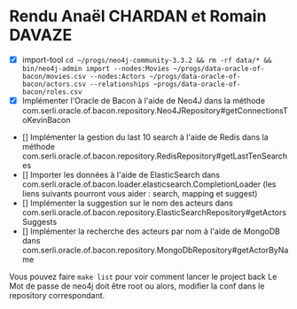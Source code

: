 # Rendu Anaël CHARDAN et Romain DAVAZE

- [X] import-tool
    `cd ~/progs/neo4j-community-3.3.2 && rm -rf data/* && bin/neo4j-admin import --nodes:Movies ~/progs/data-oracle-of-bacon/movies.csv --nodes:Actors ~/progs/data-oracle-of-bacon/actors.csv --relationships ~progs/data-oracle-of-bacon/roles.csv`
- [X] Implémenter l'Oracle de Bacon à l'aide de Neo4J dans la méthode com.serli.oracle.of.bacon.repository.Neo4JRepository#getConnectionsToKevinBacon
- [] Implémenter la gestion du last 10 search à l'aide de Redis dans la méthode com.serli.oracle.of.bacon.repository.RedisRepository#getLastTenSearches
- [] Importer les données à l'aide de ElasticSearch dans com.serli.oracle.of.bacon.loader.elasticsearch.CompletionLoader (les liens suivants pourront vous aider : search, mapping et suggest)
- [] Implémenter la suggestion sur le nom des acteurs dans com.serli.oracle.of.bacon.repository.ElasticSearchRepository#getActorsSuggests
- [] Implémenter la recherche des acteurs par nom à l'aide de MongoDB dans com.serli.oracle.of.bacon.repository.MongoDbRepository#getActorByName

Vous pouvez faire `make list` pour voir comment lancer le project back
Le Mot de passe de neo4j doit être root ou alors, modifier la conf dans le repository correspondant.
